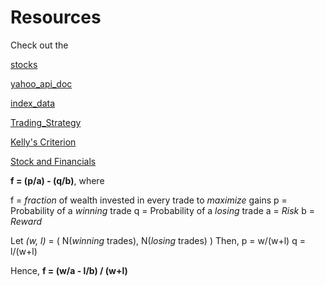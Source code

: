 # Resources

Check out the

[stocks](https://archives.nseindia.com/content/equities/EQUITY_L.csv)

[yahoo_api_doc](https://python-yahoofinance.readthedocs.io/en/latest/api.html)

[index_data](https://medium.com/@TejasEkawade/getting-indian-stock-prices-using-python-19f8c83d2015)

[Trading_Strategy](https://tradingstrategy.ai/)

[Kelly's Criterion](https://www.youtube.com/watch?v=_FuuYSM7yOo)

[Stock and Financials](https://financialmodelingprep.com/developer/docs/company-key-metrics-api)

__f = (p/a) - (q/b)__, where

f = _fraction_ of wealth invested in every trade to _maximize_ gains
p = Probability of a _winning_ trade
q = Probability of a _losing_ trade
a = _Risk_
b = _Reward_

Let _(w, l)_ = ( N(_winning_ trades), N(_losing_ trades) )
Then, p = w/(w+l)
      q = l/(w+l)

Hence, __f = (w/a - l/b) / (w+l)__
